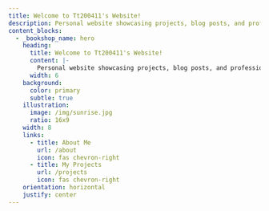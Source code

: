 ```yaml
---
title: Welcome to Tt200411's Website!
description: Personal website showcasing projects, blog posts, and professional journey.
content_blocks:
  - _bookshop_name: hero
    heading:
      title: Welcome to Tt200411's Website!
      content: |-
        Personal website showcasing projects, blog posts, and professional journey. Explore my work and connect with me.
      width: 6
    background:
      color: primary
      subtle: true
    illustration:
      image: /img/sunrise.jpg
      ratio: 16x9
    width: 8
    links:
      - title: About Me
        url: /about
        icon: fas chevron-right
      - title: My Projects
        url: /projects
        icon: fas chevron-right
    orientation: horizontal
    justify: center
---
```

